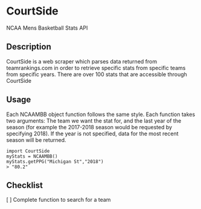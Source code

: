 # CourtSide
NCAA Mens Basketball Stats API

## Description
CourtSide is a web scraper which parses data returned from teamrankings.com in order to retrieve specific stats from specific teams from specific years. There are over 100 stats that are accessible through CourtSide

## Usage

Each NCAAMBB object function follows the same style. Each function takes two arguments: The team we want the stat for, and the last year of the season (for example the 2017-2018 season would be requested by specifying 2018). If the year is not specified, data for the most recent season will be returned.

~~~~
import CourtSide
myStats = NCAAMBB()
myStats.getPPG("Michigan St","2018")
> "80.2"
~~~~


## Checklist
[ ] Complete function to search for a team


